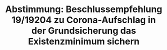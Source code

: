 ---
abstimmung:
  abstimmung: 2
  bundestagssitzung: 160
  datum: 14. Mai 2020
  legislaturperiode: 19
categories:
- Todo
data:
- title: Abstimmungsergebnis 20200514_2-data.pdf
  url: /res/2021-btw/abstimmungsergebnisse/20200514_2-data.pdf
- title: Abstimmungsergebnis 20200514_2_xls-data.xlsx
  url: /res/2021-btw/abstimmungsergebnisse/20200514_2_xls-data.xlsx
- title: Abstimmungsergebnis 20200514_2_xls-data.csv
  url: /res/2021-btw/abstimmungsergebnisse/csv/20200514_2_xls-data.csv
ergebnis:
  AfD:
    enthaltung: 0
    gesamt: 89
    ja: 80
    nein: 0
    nichtabgegeben: 9
    ungueltig: 0
  Bündnis 90/Die Grünen:
    enthaltung: 0
    gesamt: 67
    ja: 0
    nein: 61
    nichtabgegeben: 6
    ungueltig: 0
  Die Linke:
    enthaltung: 0
    gesamt: 69
    ja: 0
    nein: 58
    nichtabgegeben: 11
    ungueltig: 0
  FDP:
    enthaltung: 70
    gesamt: 80
    ja: 0
    nein: 6
    nichtabgegeben: 4
    ungueltig: 0
  cdu/csu:
    enthaltung: 0
    gesamt: 246
    ja: 229
    nein: 0
    nichtabgegeben: 17
    ungueltig: 0
  file: 20200514_2_xls-data.xlsx
  fraktionslos:
    enthaltung: 0
    gesamt: 6
    ja: 0
    nein: 2
    nichtabgegeben: 4
    ungueltig: 0
  spd:
    enthaltung: 0
    gesamt: 152
    ja: 142
    nein: 1
    nichtabgegeben: 9
    ungueltig: 0
layout: abstimmung
links:
- title: Link zu bundestag.de
  url: https://www.bundestag.de/parlament/plenum/abstimmung/abstimmung?id=669
preview: 'Deutscher Bundestag


  160. Sitzung des Deutschen Bundestages

  am Donnerstag, 14. Mai 2020


  Endgültiges Ergebnis der Namentlichen Abstimmung Nr. 2


  Beschlussempfehlung des Ausschusses für Arbeit und Soziales (11. Ausschuss)

  zu dem Antrag der Abgeordneten Scen Lehmann, Anja Hajduk, Markus kurth, weiterer

  Abgeordneter und der Fraktion BÜNDNIS 90/DIE GRÜNEN

  Mit einem Corona-Aufschlag in der Grundsicherung das Existenzminimum sichern

  - Drucksachen 19/18705 und 19/19204 -'
tags:
- Todo
title: 'Abstimmung: Beschlussempfehlung 19/19204 zu Corona-Aufschlag in der Grundsicherung
  das Existenzminimum sichern'
---